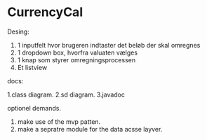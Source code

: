 # CurrencyCal

Desing:

1. 1 inputfelt hvor brugeren indtaster det beløb der skal omregnes
2. 1 dropdown box, hvorfra valuaten vælges
3. 1 knap som styrer omregningsprocessen
4. Et listview 

docs:

1.class diagram.
2.sd diagram.
3.javadoc

optionel demands.
1. make use of the mvp patten.
2. make a sepratre module for the data acsse layver.
